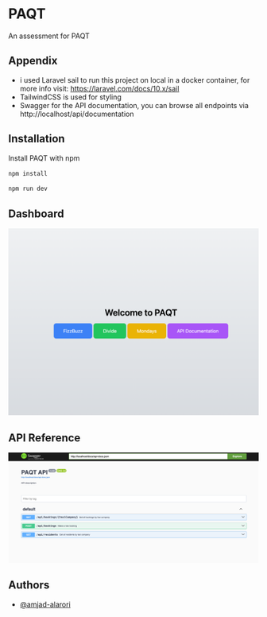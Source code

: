 
# PAQT

An assessment for PAQT


## Appendix

- i used Laravel sail to run this project on local in a docker container, for more info visit: https://laravel.com/docs/10.x/sail
- TailwindCSS is used for styling
- Swagger for the API documentation, you can browse all endpoints via http://localhost/api/documentation


## Installation

Install PAQT with npm

```bash
npm install
```
```bash
npm run dev
```
    
## Dashboard



![App Screenshot](https://github.com/amjad-alarori/paqt/blob/main/welcome.png?raw=true)

## API Reference





![App Screenshot](https://github.com/amjad-alarori/paqt/blob/main/swagger.png?raw=true)
## Authors

- [@amjad-alarori](https://www.github.com/amjad-alarori)

